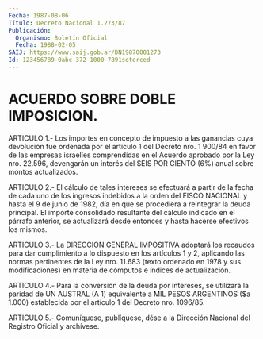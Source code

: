 ```yaml
---
Fecha: 1987-08-06
Título: Decreto Nacional 1.273/87
Publicación:
  Organismo: Boletín Oficial
  Fecha: 1988-02-05
SAIJ: https://www.saij.gob.ar/DN19870001273
Id: 123456789-0abc-372-1000-7891soterced
---
```

# ACUERDO SOBRE DOBLE IMPOSICION.

<a id="1"></a>
ARTICULO  1.-  Los importes en concepto de impuesto a las ganancias cuya devolución  fue  ordenada por el artículo 1 del Decreto nro. 1 900/84  en  favor de las  empresas  israelíes  comprendidas  en  el Acuerdo aprobado  por la Ley nro. 22.596, devengarán un interés del SEIS POR CIENTO (6%) anual sobre montos actualizados.

<a id="2"></a>
ARTICULO  2.-  El  cálculo de tales intereses se efectuará a partir de la fecha de cada  uno  de  los ingresos indebidos a la orden del FISCO  NACIONAL y hasta el 9 de  junio  de  1982,  día  en  que  se procediera  a reintegrar la deuda principal. El importe consolidado resultante  del   cálculo  indicado  en  el  párrafo  anterior,  se actualizará desde  entonces  y  hasta hacerse efectivos los mismos.

<a id="3"></a>
ARTICULO  3.- La DIRECCION GENERAL IMPOSITIVA adoptará los recaudos para dar cumplimiento  a  lo  dispuesto  en  los  artículos  1 y 2, aplicando  las  normas  pertinentes  de  la  Ley nro. 11.683 (texto ordenado  en 1978 y sus modificaciones) en materia  de  cómputos  e índices de actualización.

<a id="4"></a>
ARTICULO  4.-  Para  la  conversión  de  la deuda por intereses, se utilizará la paridad de UN AUSTRAL (A 1) equivalente  a  MIL  PESOS ARGENTINOS  ($a  1.000)  establecida  por el artículo 1 del Decreto nro. 1096/85.

<a id="5"></a>
ARTICULO  5.- Comuníquese, publíquese, dése a la Dirección Nacional del Registro Oficial y archívese.